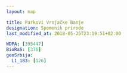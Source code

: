 ```yaml
---
layout: map

title: Parkovi Vrnjačke Banje
designation: Spomenik prirode
last_modified_at: 2018-05-25T23:19:51+02:00

WDPA: [395447]
BioRaS: [376]
geoSrbija:
  L1_183: [126]
---
```

